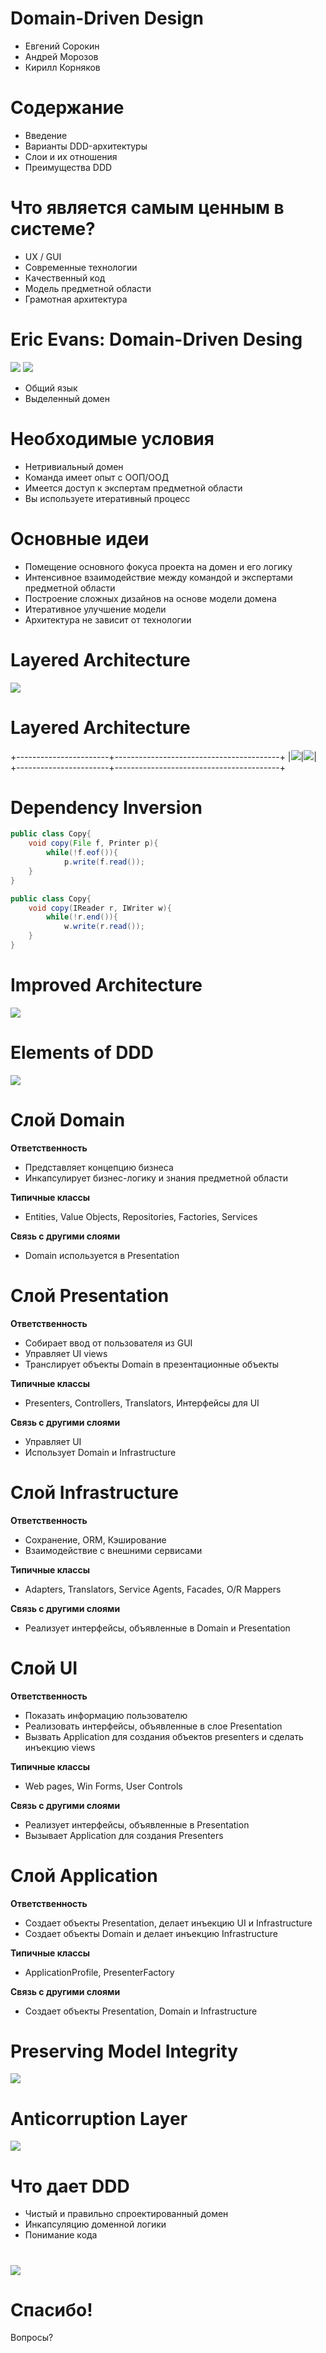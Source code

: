 # Domain-Driven Design

  - Евгений Сорокин
  - Андрей Морозов
  - Кирилл Корняков

<!-- TODO
  - Вставить про луковую архитектуру
  - Вставить картинки Microsoft
-->

# Содержание

  - Введение
  - Варианты DDD-архитектуры
  - Слои и их отношения
  - Преимущества DDD

# Что является самым ценным в системе?

  - UX / GUI
  - Современные технологии
  - Качественный код
  - Модель предметной области
  - Грамотная архитектура

# Eric Evans: Domain-Driven Desing

![](./pix/ddd-book.jpg)
![](./pix/EricEvans.jpg)

 - Общий язык
 - Выделенный домен

# Необходимые условия

  - Нетривиальный домен
  - Команда имеет опыт с ООП/ООД
  - Имеется доступ к экспертам предметной области
  - Вы используете итеративный процесс

# Основные идеи

 - Помещение основного фокуса проекта на домен и его логику
 - Интенсивное взаимодействие между командой и экспертами предметной области
 - Построение сложных дизайнов на основе модели домена
 - Итеративное улучшение модели
 - Архитектура не зависит от технологии

# Layered Architecture

![](./pix/DDD_Layered_Architecture.png)

# Layered Architecture

+-----------------------+-----------------------------------------+
|![](./pix/lay_arch.png)|![](./pix/responsibilities-of-layers.png)|
+-----------------------+-----------------------------------------+

# Dependency Inversion

```java
public class Copy{
    void copy(File f, Printer p){
        while(!f.eof()){
            p.write(f.read());
    }
}
```

```java
public class Copy{
    void copy(IReader r, IWriter w){
        while(!r.end()){
            w.write(r.read());
    }
}
```

# Improved Architecture

![](./pix/arch.png)

# Elements of DDD

![](./pix/ddd-elements.png)

# Слой Domain

__Ответственность__

 - Представляет концепцию бизнеса
 - Инкапсулирует бизнес-логику и знания предметной области

__Типичные классы__

 - Entities, Value Objects, Repositories, Factories, Services

__Связь с другими слоями__

 - Domain используется в Presentation

# Слой Presentation

__Ответственность__

 - Собирает ввод от пользователя из GUI
 - Управляет UI views
 - Транслирует объекты Domain в презентационные объекты

__Типичные классы__

 - Presenters, Controllers, Translators, Интерфейсы для UI

__Связь с другими слоями__

 - Управляет UI
 - Использует Domain и Infrastructure

# Слой Infrastructure

__Ответственность__

 - Сохранение, ORM, Кэширование
 - Взаимодействие с внешними сервисами

__Типичные классы__

 - Adapters, Translators, Service Agents, Facades, O/R Mappers

__Связь с другими слоями__

 - Реализует интерфейсы, объявленные в Domain и Presentation

# Слой UI

__Ответственность__

 - Показать информацию пользователю
 - Реализовать интерфейсы, объявленные в слое Presentation
 - Вызвать Application для создания объектов presenters и сделать инъекцию views

__Типичные классы__

 - Web pages, Win Forms, User Controls

__Связь с другими слоями__

 - Реализует интерфейсы, объявленные в Presentation
 - Вызывает Application для создания Presenters

# Слой Application

__Ответственность__

 - Создает объекты Presentation, делает инъекцию UI и Infrastructure
 - Создает объекты Domain и делает инъекцию Infrastructure

__Типичные классы__

 - ApplicationProfile, PresenterFactory

__Связь с другими слоями__

 - Создает объекты Presentation, Domain и Infrastructure

# Preserving Model Integrity

![](./pix/model-integrity.png)

# Anticorruption Layer

![](./pix/anticorruption-layer.png)

# Что дает DDD

 - Чистый и правильно спроектированный домен
 - Инкапсуляцию доменной логики
 - Понимание кода

#

![](./pix/customer-tests.png)

# Спасибо!

Вопросы?
